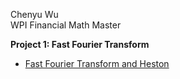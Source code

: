 Chenyu Wu </br>
WPI Financial Math Master

__Project 1: Fast Fourier Transform__
- [Fast Fourier Transform and Heston](Fourier_Transform_Heston_BSM.ipynb)
